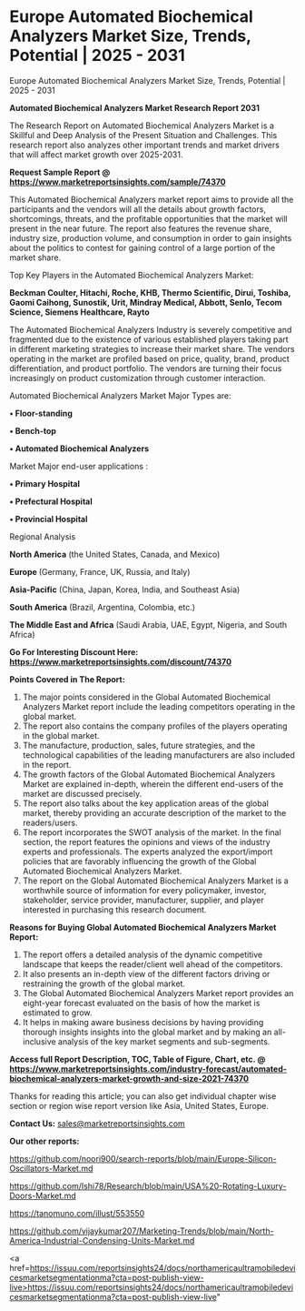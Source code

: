 # Europe Automated Biochemical Analyzers Market Size, Trends, Potential | 2025 - 2031
Europe Automated Biochemical Analyzers Market Size, Trends, Potential | 2025 - 2031

<strong>Automated Biochemical Analyzers Market Research Report 2031</strong>

The Research Report on Automated Biochemical Analyzers Market is a Skillful and Deep Analysis of the Present Situation and Challenges. This research report also analyzes other important trends and market drivers that will affect market growth over 2025-2031.

<strong>Request Sample Report @ <a href=https://www.marketreportsinsights.com/sample/74370>https://www.marketreportsinsights.com/sample/74370</a></strong>

This Automated Biochemical Analyzers market report aims to provide all the participants and the vendors will all the details about growth factors, shortcomings, threats, and the profitable opportunities that the market will present in the near future. The report also features the revenue share, industry size, production volume, and consumption in order to gain insights about the politics to contest for gaining control of a large portion of the market share.

Top Key Players in the Automated Biochemical Analyzers Market:

<strong>Beckman Coulter, Hitachi, Roche, KHB, Thermo Scientific, Dirui, Toshiba, Gaomi Caihong, Sunostik, Urit, Mindray Medical, Abbott, Senlo, Tecom Science, Siemens Healthcare, Rayto</strong>

The Automated Biochemical Analyzers Industry is severely competitive and fragmented due to the existence of various established players taking part in different marketing strategies to increase their market share. The vendors operating in the market are profiled based on price, quality, brand, product differentiation, and product portfolio. The vendors are turning their focus increasingly on product customization through customer interaction.

Automated Biochemical Analyzers Market Major Types are:

<strong>• Floor-standing

• Bench-top

• Automated Biochemical Analyzers</strong>

Market Major end-user applications :

<strong>• Primary Hospital

• Prefectural Hospital

• Provincial Hospital</strong>

Regional Analysis

</u><strong><b>North America</b></strong> (the United States, Canada, and Mexico)

<strong><b>Europe </b></strong>(Germany, France, UK, Russia, and Italy)

<strong><b>Asia-Pacific</b></strong> (China, Japan, Korea, India, and Southeast Asia)

<strong><b>South America</b></strong> (Brazil, Argentina, Colombia, etc.)

<strong><b>The Middle East and Africa</b></strong> (Saudi Arabia, UAE, Egypt, Nigeria, and South Africa)

<strong>Go For Interesting Discount Here: <a href=https://www.marketreportsinsights.com/discount/74370>https://www.marketreportsinsights.com/discount/74370</a></strong>

<strong>Points Covered in The Report:</strong>
<ol>
  <li>The major points considered in the Global Automated Biochemical Analyzers Market report include the leading competitors operating in the global market.</li>
  <li>The report also contains the company profiles of the players operating in the global market.</li>
  <li>The manufacture, production, sales, future strategies, and the technological capabilities of the leading manufacturers are also included in the report.</li>
  <li>The growth factors of the Global Automated Biochemical Analyzers Market are explained in-depth, wherein the different end-users of the market are discussed precisely.</li>
  <li>The report also talks about the key application areas of the global market, thereby providing an accurate description of the market to the readers/users.</li>
  <li>The report incorporates the SWOT analysis of the market. In the final section, the report features the opinions and views of the industry experts and professionals. The experts analyzed the export/import policies that are favorably influencing the growth of the Global Automated Biochemical Analyzers Market.</li>
  <li>The report on the Global Automated Biochemical Analyzers Market is a worthwhile source of information for every policymaker, investor, stakeholder, service provider, manufacturer, supplier, and player interested in purchasing this research document.</li>
</ol>
<strong>Reasons for Buying Global Automated Biochemical Analyzers Market Report:</strong>

<ol>
  <li>The report offers a detailed analysis of the dynamic competitive landscape that keeps the reader/client well ahead of the competitors.</li>
  <li>It also presents an in-depth view of the different factors driving or restraining the growth of the global market.</li>
  <li>The Global Automated Biochemical Analyzers Market report provides an eight-year forecast evaluated on the basis of how the market is estimated to grow.</li>
  <li>It helps in making aware business decisions by having providing thorough insights insights into the global market and by making an all-inclusive analysis of the key market segments and sub-segments.</li>
</ol>
<strong>Access full Report Description, TOC, Table of Figure, Chart, etc. @ <a href=https://www.marketreportsinsights.com/industry-forecast/automated-biochemical-analyzers-market-growth-and-size-2021-74370>https://www.marketreportsinsights.com/industry-forecast/automated-biochemical-analyzers-market-growth-and-size-2021-74370</a></strong>


Thanks for reading this article; you can also get individual chapter wise section or region wise report version like Asia, United States, Europe.

<strong>Contact Us:</strong>
sales@marketreportsinsights.com

<strong>Our other reports:</strong>

<a href=https://github.com/noori900/search-reports/blob/main/Europe-Silicon-Oscillators-Market.md>https://github.com/noori900/search-reports/blob/main/Europe-Silicon-Oscillators-Market.md</a>

<a href=https://github.com/Ishi78/Research/blob/main/USA%20-Rotating-Luxury-Doors-Market.md>https://github.com/Ishi78/Research/blob/main/USA%20-Rotating-Luxury-Doors-Market.md</a>

<a href=https://tanomuno.com/illust/553550>https://tanomuno.com/illust/553550</a>

<a href=https://github.com/vijaykumar207/Marketing-Trends/blob/main/North-America-Industrial-Condensing-Units-Market.md>https://github.com/vijaykumar207/Marketing-Trends/blob/main/North-America-Industrial-Condensing-Units-Market.md</a>

<a href=https://issuu.com/reportsinsights24/docs/northamericaultramobiledevicesmarketsegmentationma?cta=post-publish-view-live>https://issuu.com/reportsinsights24/docs/northamericaultramobiledevicesmarketsegmentationma?cta=post-publish-view-live</a>"
